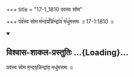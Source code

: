 +++
title = "17-1_1810 पवस्व सोम"

+++
प꣡व꣢स्व सोम म꣣न्द꣢य꣣न्नि꣡न्द्रा꣢य꣣ म꣡धु꣢मत्तमः ॥ 17-1:1810 ॥

<div class="js_include" newlevelforh1="2" title="विश्वास-शाकल-प्रस्तुतिः" unfilled url="/vedAH_Rk/shAkalam/saMhitA/vishvAsa-prastutiH/09/067/16_pavasva_soma.md">
<details open><summary><h2>विश्वास-शाकल-प्रस्तुतिः ...{Loading}...</h2></summary>


पव॑स्व सोम म॒न्दय॒न्निन्द्रा॑य॒ मधु॑मत्तमः ॥

</details>
</div>